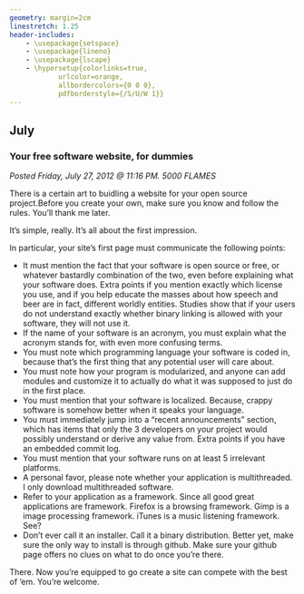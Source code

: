 ```yaml
---
geometry: margin=2cm
linestretch: 1.25
header-includes:
    - \usepackage{setspace}
    - \usepackage{lineno}
    - \usepackage{lscape}
    - \hypersetup{colorlinks=true,
            urlcolor=orange,
            allbordercolors={0 0 0},
            pdfborderstyle={/S/U/W 1}}
---
```

## July
### Your free software website, for dummies

[//p143]: # (https://web.archive.org/web/20171020182210/http://linuxhaters.blogspot.com/2012/07/your-free-software-website-for-dummies.html)

*Posted Friday, July 27, 2012 @ 11:16 PM. 5000 FLAMES*

There is a certain art to buidling a website for your open source project.Before you create your own, make sure you know and follow the rules. You’ll thank me later.

It’s simple, really. It’s all about the first impression.

In particular, your site’s first page must communicate the following points:

* It must mention the fact that your software is open source or free, or
  whatever bastardly combination of the two, even before explaining what your
  software does. Extra points if you mention exactly which license you use, and
  if you help educate the masses about how speech and beer are in fact,
  different worldly entities. Studies show that if your users do not understand
  exactly whether binary linking is allowed with your software, they will not
  use it.
* If the name of your software is an acronym, you must explain what the acronym
  stands for, with even more confusing terms.
* You must note which programming language your software is coded in, because
  that’s the first thing that any potential user will care about.
* You must note how your program is modularized, and anyone can add modules and
  customize it to actually do what it was supposed to just do in the first
  place.
* You must mention that your software is localized. Because, crappy software is
  somehow better when it speaks your language.
* You must immediately jump into a “recent announcements” section, which has
  items that only the 3 developers on your project would possibly understand or
  derive any value from. Extra points if you have an embedded commit log.
* You must mention that your software runs on at least 5 irrelevant platforms.
* A personal favor, please note whether your application is multithreaded. I
  only download multithreaded software.
* Refer to your application as a framework. Since all good great applications
  are framework. Firefox is a browsing framework. Gimp is a image processing
  framework. iTunes is a music listening framework. See?
* Don’t ever call it an installer. Call it a binary distribution. Better yet,
  make sure the only way to install is through github. Make sure your github
  page offers no clues on what to do once you’re there.

There. Now you’re equipped to go create a site can compete with the best of ‘em.
You’re welcome.
